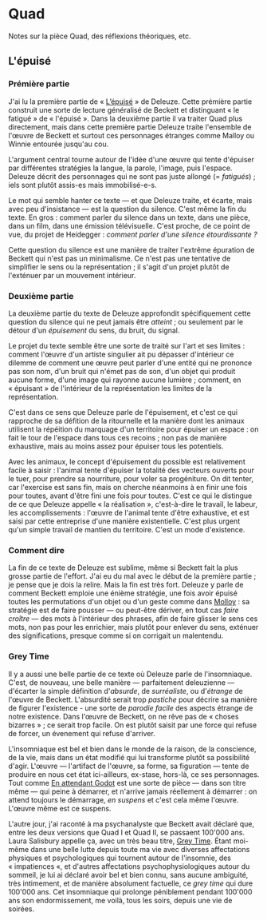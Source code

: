 # Quad
Notes sur la pièce Quad, des réflexions théoriques, etc.

## L'épuisé

### Prémière partie
J'ai lu la première partie de « [L’épuisé](http://www.leseditionsdeminuit.fr/livre-Quad_et_autres_pièces_pour_la_télévision-1524-1-1-0-1.html) » de Deleuze. Cette prémière partie construit une sorte de lecture généralisé de Beckett et distinguant « le fatigué » de « l'épuisé ». Dans la deuxième partie il va traiter Quad plus directement, mais dans cette première partie Deleuze traite l'ensemble de l'œuvre de Beckett et surtout ces personnages étranges comme Malloy ou Winnie entourée jusqu'au cou.

L'argument central tourne autour de l'idée d'une œuvre qui tente d'épuiser par différentes stratégies la langue, la parole, l'image, puis l'espace. Deleuze décrit des personnages qui ne sont pas juste allongé (= *fatigués*) ; iels sont plutôt assis-es mais immobilisé-e-s.

Le mot qui semble hanter ce texte — et que Deleuze traite, et écarte, mais avec peu d'insistance — est la question du silence. C'est même la fin du texte. En gros : comment parler du silence dans un texte, dans une pièce, dans un film, dans une émission télévisuelle. C'est proche, de ce point de vue, du projet de Heidegger : *comment parler d'une silence étourdissante ?*

Cette question du silence est une manière de traiter l'extrême épuration de Beckett qui n'est pas un minimalisme. Ce n'est pas une tentative de simplifier le sens ou la représentation ; il s'agit d'un projet plutôt de l'exténuer par un mouvement intérieur.

### Deuxième partie
La deuxième partie du texte de Deleuze approfondit spécifiquement cette question du silence qui ne peut jamais être *atteint* ; ou seulement par le détour d'un *épuisement* du sens, du bruit, du signal.

Le projet du texte semble être une sorte de traité sur l'art et ses limites : comment l'œuvre d'un artiste singulier ait pu dépasser d'intérieur ce dilemme de comment une œuvre peut parler d'une entité qui ne prononce pas son nom, d'un bruit qui n'émet pas de son, d'un objet qui produit aucune forme, d'une image qui rayonne aucune lumière ; comment, en « épuisant » de l'intérieur de la représentation les limites de la représentation.

C'est dans ce sens que Deleuze parle de l'épuisement, et c'est ce qui rapproche de sa défition de la ritournelle et la manière dont les animaux utilisent la répéition du marquage d'un territoire pour épuiser un espace : on fait le tour de l'espace dans tous ces recoins ; non pas de manière exhaustive, mais au moins assez pour épuiser tous les potentiels.

Avec les animaux, le concept d'épuisement du possible est relativement facile à saisir : l'animal tente d'épuiser la totalité des vecteurs ouverts pour le tuer, pour prendre sa nourriture, pour voler sa progéniture. On dit tenter, car l'exercise est sans fin, mais on cherche néanmoins à en finir une fois pour toutes, avant d'être fini une fois pour toutes.  C'est ce qui le distingue de ce que Deleuze appelle « la réalisation », c'est-à-dire le travail, le labeur, les accomplissements : l'œuvre de l'animal tente d'être exhaustive, et est saisi par cette entreprise d'une manière existentielle. C'est plus urgent qu'un simple travail de mantien du territoire. C'est un mode d'existence.

### Comment dire
La fin de ce texte de Deleuze est sublime, même si Beckett fait la plus grosse partie de l'effort. J'ai eu du mal avec le début de la première partie ; je pense que je dois la relire. Mais la fin est très fort. Deleuze y parle de comment Beckett emploie une énième stratégie, une fois avoir épuisé toutes les permutations d'un objet ou d'un geste comme dans [Molloy](https://en.wikipedia.org/wiki/Molloy_(novel)) : sa stratégie est de faire pousser — ou peut-être dériver, en tout cas *faire croître* — des mots à l'intérieur des phrases, afin de faire glisser le sens ces mots, non pas pour les enrichier, mais plutôt pour enlever du sens, exténuer des significations, presque comme si on corrigait un malentendu.

### Grey Time
Il y a aussi une belle partie de ce texte où Deleuze parle de l'insomniaque. C'est, de nouveau, une belle manière — parfaitement deleuzienne — d'écarter la simple définition d'*absurde*, de *surréaliste*, ou d'*étrange* de l'œuvre de Beckett. L'absurdité serait trop *pastiche* pour décrire sa manière de figurer l'existence - une sorte de *parodie facile* des aspects étrange de notre existence. Dans l'œuvre de Beckett, on ne rêve pas de « choses bizarres » ; ce serait trop facile. On est plutôt saisit par une force qui refuse de forcer, un évenement qui refuse d'arriver.

L'insomniaque est bel et bien dans le monde de la raison, de la conscience, de la vie, mais dans un état modifié qui lui transforme plutôt sa possibilité d'agir. L'œuvre — l'artifact de l'œuvre, sa forme, sa figuration — tente de produire en nous cet état ici-ailleurs, ex-stase, hors-là, ce ses personnages. Tout comme [En attendant Godot](https://en.wikipedia.org/wiki/Waiting_for_Godot) est une sorte de pièce — dans son titre même — qui peine à démarrer, et n'arrive jamais réellement à démarrer : on attend toujours le démarrage, *en suspens* et c'est cela même l'œuvre. L'œuvre même est ce suspens.

L'autre jour, j'ai raconté à ma psychanalyste que Beckett avait déclaré que, entre les deux versions que Quad I et Quad II, se passaent 100'000 ans. Laura Salisbury appelle ça, avec un très beau titre, [Grey Time](https://edinburghuniversitypress.com/media/resources/9781474478519_Chapter_2.pdf). Étant moi-même dans une belle lutte depuis toute ma vie avec diverses affectations physiques et psychologiques qui tournent autour de l'insomnie, des « impatiences «, et d'autres affectations psychophysiologiques autour du sommeil, je lui ai déclaré avoir bel et bien connu, sans aucune ambiguité, très intimement, et de manière absolument factuelle, ce *grey time* qui dure 100'000 ans. Cet insomniaque qui prolonge péniblement pendant 100'000 ans son endormissement, me voilà, tous les soirs, depuis une vie de soirées.